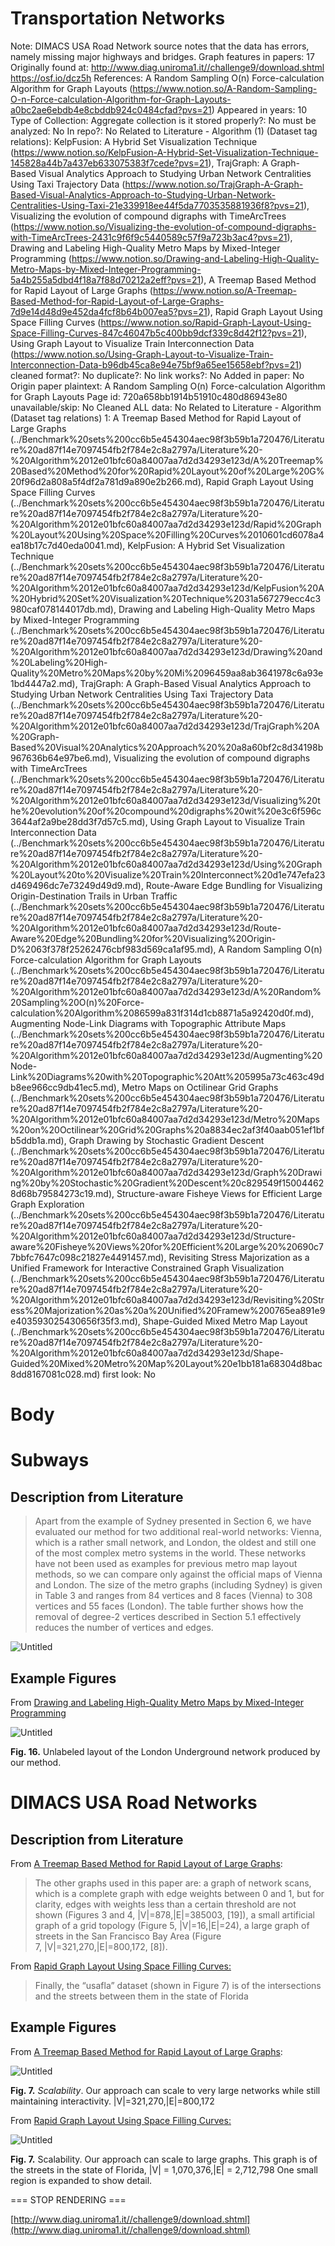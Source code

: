 # Transportation Networks

Note: DIMACS USA Road Network source notes that the data has errors, namely missing major highways and bridges. 
Graph features in papers: 17
Originally found at: http://www.diag.uniroma1.it//challenge9/download.shtml
https://osf.io/dcz5h
References: A Random Sampling O(n) Force-calculation Algorithm for Graph Layouts (https://www.notion.so/A-Random-Sampling-O-n-Force-calculation-Algorithm-for-Graph-Layouts-a0bc2ae6ebdb4e8cbddb924c0484cfad?pvs=21)
Appeared in years: 10
Type of Collection: Aggregate collection
is it stored properly?: No
must be analyzed: No
In repo?: No
Related to Literature - Algorithm (1) (Dataset tag relations): KelpFusion: A Hybrid Set Visualization Technique (https://www.notion.so/KelpFusion-A-Hybrid-Set-Visualization-Technique-145828a44b7a437eb633075383f7cede?pvs=21), TrajGraph: A Graph-Based Visual Analytics Approach to Studying Urban Network Centralities Using Taxi Trajectory Data (https://www.notion.so/TrajGraph-A-Graph-Based-Visual-Analytics-Approach-to-Studying-Urban-Network-Centralities-Using-Taxi-21e339918ee44f5da7703535881936f8?pvs=21), Visualizing the evolution of compound digraphs with TimeArcTrees (https://www.notion.so/Visualizing-the-evolution-of-compound-digraphs-with-TimeArcTrees-2431c9f6f9c5440589c57f9a723b3ac4?pvs=21), Drawing and Labeling High-Quality Metro Maps by Mixed-Integer Programming (https://www.notion.so/Drawing-and-Labeling-High-Quality-Metro-Maps-by-Mixed-Integer-Programming-5a4b255a5dbd4f18a7f88d70212a2eff?pvs=21), A Treemap Based Method for Rapid Layout of Large Graphs (https://www.notion.so/A-Treemap-Based-Method-for-Rapid-Layout-of-Large-Graphs-7d9e14d48d9e452da4fcf8b64b007ea5?pvs=21), Rapid Graph Layout Using Space Filling Curves (https://www.notion.so/Rapid-Graph-Layout-Using-Space-Filling-Curves-847c46047b5c400bb9dcf339c8d42f12?pvs=21), Using Graph Layout to Visualize Train Interconnection Data (https://www.notion.so/Using-Graph-Layout-to-Visualize-Train-Interconnection-Data-b96db45ca8e94e75bf9a65ee15658ebf?pvs=21)
cleaned format?: No
duplicate?: No
link works?: No
Added in paper: No
Origin paper plaintext: A Random Sampling O(n) Force-calculation Algorithm for Graph Layouts
Page id: 720a658bb1914b51910c480d86943e80
unavailable/skip: No
Cleaned ALL data: No
Related to Literature - Algorithm (Dataset tag relations) 1: A Treemap Based Method for Rapid Layout of Large Graphs (../Benchmark%20sets%200cc6b5e454304aec98f3b59b1a720476/Literature%20ad87f14e7097454fb2f784e2c8a2797a/Literature%20-%20Algorithm%2012e01bfc60a84007aa7d2d34293e123d/A%20Treemap%20Based%20Method%20for%20Rapid%20Layout%20of%20Large%20G%20f96d2a808a5f4df2a781d9a890e2b266.md), Rapid Graph Layout Using Space Filling Curves (../Benchmark%20sets%200cc6b5e454304aec98f3b59b1a720476/Literature%20ad87f14e7097454fb2f784e2c8a2797a/Literature%20-%20Algorithm%2012e01bfc60a84007aa7d2d34293e123d/Rapid%20Graph%20Layout%20Using%20Space%20Filling%20Curves%2010601cd6078a4ea18b17c7d40eda0041.md), KelpFusion: A Hybrid Set Visualization Technique (../Benchmark%20sets%200cc6b5e454304aec98f3b59b1a720476/Literature%20ad87f14e7097454fb2f784e2c8a2797a/Literature%20-%20Algorithm%2012e01bfc60a84007aa7d2d34293e123d/KelpFusion%20A%20Hybrid%20Set%20Visualization%20Technique%2031a567279ecc4c3980caf078144017db.md), Drawing and Labeling High-Quality Metro Maps by Mixed-Integer Programming (../Benchmark%20sets%200cc6b5e454304aec98f3b59b1a720476/Literature%20ad87f14e7097454fb2f784e2c8a2797a/Literature%20-%20Algorithm%2012e01bfc60a84007aa7d2d34293e123d/Drawing%20and%20Labeling%20High-Quality%20Metro%20Maps%20by%20Mi%2096459aa8ab3641978c6a93e1bd4447a2.md), TrajGraph: A Graph-Based Visual Analytics Approach to Studying Urban Network Centralities Using Taxi Trajectory Data (../Benchmark%20sets%200cc6b5e454304aec98f3b59b1a720476/Literature%20ad87f14e7097454fb2f784e2c8a2797a/Literature%20-%20Algorithm%2012e01bfc60a84007aa7d2d34293e123d/TrajGraph%20A%20Graph-Based%20Visual%20Analytics%20Approach%20%20a8a60bf2c8d34198b967636b64e97be6.md), Visualizing the evolution of compound digraphs with TimeArcTrees (../Benchmark%20sets%200cc6b5e454304aec98f3b59b1a720476/Literature%20ad87f14e7097454fb2f784e2c8a2797a/Literature%20-%20Algorithm%2012e01bfc60a84007aa7d2d34293e123d/Visualizing%20the%20evolution%20of%20compound%20digraphs%20wit%20e3c6f596c3644af2a9be28dd3f7d57c5.md), Using Graph Layout to Visualize Train Interconnection Data (../Benchmark%20sets%200cc6b5e454304aec98f3b59b1a720476/Literature%20ad87f14e7097454fb2f784e2c8a2797a/Literature%20-%20Algorithm%2012e01bfc60a84007aa7d2d34293e123d/Using%20Graph%20Layout%20to%20Visualize%20Train%20Interconnect%20d1e747efa23d469496dc7e73249d49d9.md), Route-Aware Edge Bundling for Visualizing Origin-Destination Trails in Urban Traffic (../Benchmark%20sets%200cc6b5e454304aec98f3b59b1a720476/Literature%20ad87f14e7097454fb2f784e2c8a2797a/Literature%20-%20Algorithm%2012e01bfc60a84007aa7d2d34293e123d/Route-Aware%20Edge%20Bundling%20for%20Visualizing%20Origin-D%2063f378f25262476cbf983d569ca1af95.md), A Random Sampling O(n) Force-calculation Algorithm for Graph Layouts (../Benchmark%20sets%200cc6b5e454304aec98f3b59b1a720476/Literature%20ad87f14e7097454fb2f784e2c8a2797a/Literature%20-%20Algorithm%2012e01bfc60a84007aa7d2d34293e123d/A%20Random%20Sampling%20O(n)%20Force-calculation%20Algorithm%2086599a831f314d1cb8871a5a92420d0f.md), Augmenting Node-Link Diagrams with Topographic Attribute Maps (../Benchmark%20sets%200cc6b5e454304aec98f3b59b1a720476/Literature%20ad87f14e7097454fb2f784e2c8a2797a/Literature%20-%20Algorithm%2012e01bfc60a84007aa7d2d34293e123d/Augmenting%20Node-Link%20Diagrams%20with%20Topographic%20Att%205995a73c463c49db8ee966cc9db41ec5.md), Metro Maps on Octilinear Grid Graphs (../Benchmark%20sets%200cc6b5e454304aec98f3b59b1a720476/Literature%20ad87f14e7097454fb2f784e2c8a2797a/Literature%20-%20Algorithm%2012e01bfc60a84007aa7d2d34293e123d/Metro%20Maps%20on%20Octilinear%20Grid%20Graphs%20a8834ec2af3f40aab051ef1bfb5ddb1a.md), Graph Drawing by Stochastic Gradient Descent (../Benchmark%20sets%200cc6b5e454304aec98f3b59b1a720476/Literature%20ad87f14e7097454fb2f784e2c8a2797a/Literature%20-%20Algorithm%2012e01bfc60a84007aa7d2d34293e123d/Graph%20Drawing%20by%20Stochastic%20Gradient%20Descent%20c829549f150044628d68b79584273c19.md), Structure-aware Fisheye Views for Efficient Large Graph Exploration (../Benchmark%20sets%200cc6b5e454304aec98f3b59b1a720476/Literature%20ad87f14e7097454fb2f784e2c8a2797a/Literature%20-%20Algorithm%2012e01bfc60a84007aa7d2d34293e123d/Structure-aware%20Fisheye%20Views%20for%20Efficient%20Large%20%20690c77bbfc7647c098c21827e4491457.md), Revisiting Stress Majorization as a Unified Framework for Interactive Constrained Graph Visualization (../Benchmark%20sets%200cc6b5e454304aec98f3b59b1a720476/Literature%20ad87f14e7097454fb2f784e2c8a2797a/Literature%20-%20Algorithm%2012e01bfc60a84007aa7d2d34293e123d/Revisiting%20Stress%20Majorization%20as%20a%20Unified%20Framew%200765ea891e9e403593025430656f35f3.md), Shape-Guided Mixed Metro Map Layout (../Benchmark%20sets%200cc6b5e454304aec98f3b59b1a720476/Literature%20ad87f14e7097454fb2f784e2c8a2797a/Literature%20-%20Algorithm%2012e01bfc60a84007aa7d2d34293e123d/Shape-Guided%20Mixed%20Metro%20Map%20Layout%20e1bb181a68304d8bac8dd8167081c028.md)
first look: No

# Body

# Subways

## Description from Literature

> Apart from the example of Sydney presented in Section 6, we have evaluated our method for two additional real-world networks: Vienna, which is a rather small network, and London, the oldest and still one of the most complex metro systems in the world. These networks have not been used as examples for previous metro map layout methods, so we can compare only against the official maps of Vienna and London. The size of the metro graphs (including Sydney) is given in Table 3 and ranges from 84 vertices and 8 faces (Vienna) to 308 vertices and 55 faces (London). The table further shows how the removal of degree-2 vertices described in Section 5.1 effectively reduces the number of vertices and edges.
> 

![Untitled](Transportation%20Networks%20720a658bb1914b51910c480d86943e80/Untitled.png)

## Example Figures

From [Drawing and Labeling High-Quality Metro Maps by Mixed-Integer Programming](https://ieeexplore.ieee.org/document/5473229)

![Untitled](Transportation%20Networks%20720a658bb1914b51910c480d86943e80/Untitled%201.png)

******************Fig. 16.****************** Unlabeled layout of the London Underground network produced by our method.

# DIMACS USA Road Networks

## Description from Literature

From [A Treemap Based Method for Rapid Layout of Large Graphs](https://ieeexplore.ieee.org/document/4475481):

> The other graphs used in this paper are: a graph of network scans, which is a complete graph with edge weights between 0 and 1, but for clarity, edges with weights less than a certain threshold are not shown (Figures 3 and 4, |V|=878,|E|=385003, [19]), a small artificial graph of a grid topology (Figure 5, |V|=16,|E|=24), a large graph of streets in the San Francisco Bay Area (Figure 7, |V|=321,270,|E|=800,172, [8]).
> 

From [Rapid Graph Layout Using Space Filling Curves:](https://ieeexplore.ieee.org/document/4658143)

> Finally, the “usafla” dataset (shown in Figure 7) is of the intersections and the streets between them in the state of Florida
> 

## Example Figures

From [A Treemap Based Method for Rapid Layout of Large Graphs](https://ieeexplore.ieee.org/document/4475481):

![Untitled](Transportation%20Networks%20720a658bb1914b51910c480d86943e80/Untitled%202.png)

**Fig. 7.** *Scalability*. Our approach can scale to very large networks while still maintaining interactivity. |V|=321,270,|E|=800,172

From [Rapid Graph Layout Using Space Filling Curves:](https://ieeexplore.ieee.org/document/4658143)

![Untitled](Transportation%20Networks%20720a658bb1914b51910c480d86943e80/Untitled%203.png)

**Fig. 7.** Scalability. Our approach can scale to large graphs. This graph
is of the streets in the state of Florida, |V| = 1,070,376,|E| = 2,712,798
One small region is expanded to show detail.

=== STOP RENDERING ===

[http://www.diag.uniroma1.it//challenge9/download.shtml](http://www.diag.uniroma1.it//challenge9/download.shtml)